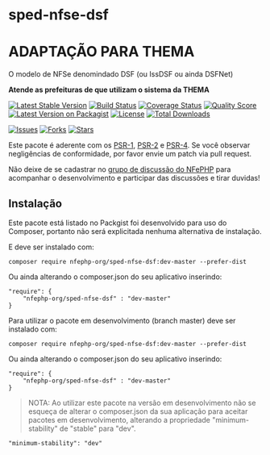 # sped-nfse-dsf

# ADAPTAÇÃO PARA THEMA

O modelo de NFSe denomindado DSF (ou IssDSF ou ainda DSFNet)

**Atende as prefeituras de que utilizam o sistema da THEMA**

[![Latest Stable Version][ico-stable]][link-packagist]
[![Build Status][ico-travis]][link-travis]
[![Coverage Status][ico-scrutinizer]][link-scrutinizer]
[![Quality Score][ico-code-quality]][link-code-quality]
[![Latest Version on Packagist][ico-version]][link-packagist]
[![License][ico-license]][link-packagist]
[![Total Downloads][ico-downloads]][link-downloads]

[![Issues][ico-issues]][link-issues]
[![Forks][ico-forks]][link-forks]
[![Stars][ico-stars]][link-stars]

Este pacote é aderente com os [PSR-1], [PSR-2] e [PSR-4]. Se você observar negligências de conformidade, por favor envie um patch via pull request.

[PSR-1]: https://github.com/php-fig/fig-standards/blob/master/accepted/PSR-1-basic-coding-standard.md
[PSR-2]: https://github.com/php-fig/fig-standards/blob/master/accepted/PSR-2-coding-style-guide.md
[PSR-4]: https://github.com/php-fig/fig-standards/blob/master/accepted/PSR-4-autoloader.md

Não deixe de se cadastrar no [grupo de discussão do NFePHP](http://groups.google.com/group/nfephp) para acompanhar o desenvolvimento e participar das discussões e tirar duvidas!



## Instalação 

Este pacote está listado no Packgist foi desenvolvido para uso do Composer, portanto não será explicitada nenhuma alternativa de instalação.

E deve ser instalado com:
```
composer require nfephp-org/sped-nfse-dsf:dev-master --prefer-dist
```

Ou ainda alterando o composer.json do seu aplicativo inserindo:
```
"require": {
    "nfephp-org/sped-nfse-dsf" : "dev-master"
}
```

Para utilizar o pacote em desenvolvimento (branch master) deve ser instalado com:
```
composer require nfephp-org/sped-nfse-dsf:dev-master --prefer-dist
```

Ou ainda alterando o composer.json do seu aplicativo inserindo:
```
"require": {
    "nfephp-org/sped-nfse-dsf" : "dev-master"
}
```

> NOTA: Ao utilizar este pacote na versão em desenvolvimento não se esqueça de alterar o composer.json da sua aplicação para aceitar pacotes em desenvolvimento, alterando a propriedade "minimum-stability" de "stable" para "dev".
```
"minimum-stability": "dev"
```













[ico-stable]: https://poser.pugx.org/nfephp-org/sped-nfse-dsf/version
[ico-stars]: https://img.shields.io/github/stars/nfephp-org/sped-nfse-dsf.svg?style=flat-square
[ico-forks]: https://img.shields.io/github/forks/nfephp-org/sped-nfse-dsf.svg?style=flat-square
[ico-issues]: https://img.shields.io/github/issues/nfephp-org/sped-nfse-dsf.svg?style=flat-square
[ico-travis]: https://img.shields.io/travis/nfephp-org/sped-nfse-dsf/master.svg?style=flat-square
[ico-scrutinizer]: https://img.shields.io/scrutinizer/coverage/g/nfephp-org/sped-nfse-dsf.svg?style=flat-square
[ico-code-quality]: https://img.shields.io/scrutinizer/g/nfephp-org/sped-nfse-dsf.svg?style=flat-square
[ico-downloads]: https://img.shields.io/packagist/dt/nfephp-org/sped-nfse-dsf.svg?style=flat-square
[ico-version]: https://img.shields.io/packagist/v/nfephp-org/sped-nfse-dsf.svg?style=flat-square
[ico-license]: https://poser.pugx.org/nfephp-org/nfephp/license.svg?style=flat-square
[ico-gitter]: https://img.shields.io/badge/GITTER-4%20users%20online-green.svg?style=flat-square

[link-packagist]: https://packagist.org/packages/nfephp-org/sped-nfse-dsf
[link-travis]: https://travis-ci.org/nfephp-org/sped-nfse-dsf
[link-scrutinizer]: https://scrutinizer-ci.com/g/nfephp-org/sped-nfse-dsf/code-structure
[link-code-quality]: https://scrutinizer-ci.com/g/nfephp-org/sped-nfse-dsf
[link-downloads]: https://packagist.org/packages/nfephp-org/sped-nfse-dsf
[link-author]: https://github.com/nfephp-org
[link-issues]: https://github.com/nfephp-org/sped-nfse-dsf/issues
[link-forks]: https://github.com/nfephp-org/sped-nfse-dsf/network
[link-stars]: https://github.com/nfephp-org/sped-nfse-dsf/stargazers



